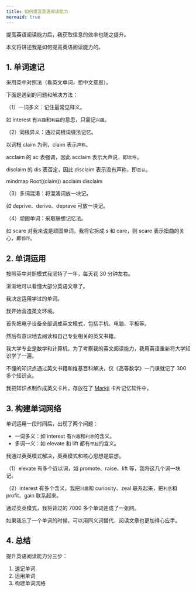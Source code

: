 ```yaml
---
title: 如何提高英语阅读能力
mermaid: true
---
```


提高英语阅读能力后，我获取信息的效率也随之提升。

本文将讲述我是如何提高英语阅读能力的。

## 1. 单词速记

采用英中对照法（看英文单词，想中文意思）。

下面是遇到的问题和解决方法：

（1）一词多义：记住最常见释义。

如 interest 有`兴趣`和`利益`的意思，只需记`兴趣`。

（2）同根异义：通过词根词缀法记忆。

以词根 claim 为例，claim 表示`声称`。

acclaim 的 ac 表强调，因此 acclaim 表示大声说，即`欢呼`。

disclaim 的 dis 表否定，因此 disclaim 表示没有声称，即`否认`。

<div class="mermaid">
mindmap
Root((claim))
    acclaim
    disclaim
</div>

（3）多词混淆：将混淆词放一块记。

如 deprive、derive、deprave 可放一块记。

（4）顽固单词：采取联想记忆法。

如 scare 对我来说是顽固单词，我将它拆成 s 和 care，则 scare 表示扭曲的关心，即`惊吓`。

## 2. 单词运用

按照英中对照模式我坚持了一年，每天花 30 分钟左右。

渐渐地可以看懂大部分英语文章了。

我决定运用学过的单词。

我开始营造英文环境。

首先把电子设备全部调成英文模式，包括手机、电脑、平板等。

然后有意识地去阅读和自己专业相关的英文书籍。

我大学专业是数学和计算机，为了考察我的英文阅读能力，我用英语重新将大学知识学了一遍。

不懂的知识点通过英文书籍和维基百科解决，仅《高等数学》一门课就记了 300 多个知识点。

我把知识点制作成英文卡片，存放在了 [Markji](https://www.markji.com/profile/6359556/publish) 卡片记忆软件中。

## 3. 构建单词网络

单词运用一段时间后，出现了两个问题：

- 一词多义：如 interest 有`兴趣`和`利息`的含义。
- 多词一义：如 elevate 和 lift 都有`举起`的含义。

我通过英英模式解决，英英模式和核心思想是联想。

（1）elevate 有多个近以词，如 promote、raise、lift 等，我将这几个词一块记。

（2）interest 有多个含义，我把`兴趣`和 curiosity、zeal 联系起来，把`利息`和 profit、gain 联系起来。

通过英英模式，我将背过的 7000 多个单词连成了一张网。

如果我忘了一个单词的时候，可以用同义词替代，阅读文章也更加得心应手。

## 4. 总结

提升英语阅读能力分三步：

1. 速记单词
2. 运用单词
3. 构建单词网络